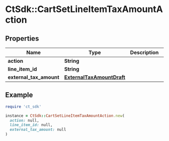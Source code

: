 # CtSdk::CartSetLineItemTaxAmountAction

## Properties

| Name | Type | Description | Notes |
| ---- | ---- | ----------- | ----- |
| **action** | **String** |  |  |
| **line_item_id** | **String** |  | [optional] |
| **external_tax_amount** | [**ExternalTaxAmountDraft**](ExternalTaxAmountDraft.md) |  | [optional] |

## Example

```ruby
require 'ct_sdk'

instance = CtSdk::CartSetLineItemTaxAmountAction.new(
  action: null,
  line_item_id: null,
  external_tax_amount: null
)
```

